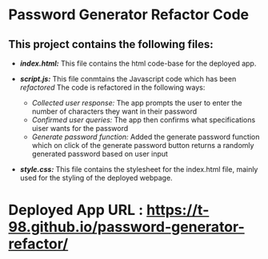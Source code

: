 # Password Generator Refactor Code
##  This project contains the following files:
* ***index.html:*** This file contains the html code-base for the deployed app.
* ***script.js:*** This file conmtains the Javascript code which has been *refactored*
 The code is refactored in the following ways:
    * *Collected user response:* The app prompts the user to enter the number of characters they want in their password
    * *Confirmed user queries:* The app then confirms what specifications uiser wants for the password
    * *Generate password function:* Added the generate password function which on click of the generate password button returns a randomly generated password based on user input

* ***style.css:*** This file contains the stylesheet for the index.html file, mainly used for the styling of the deployed webpage. 

# Deployed App URL : https://t-98.github.io/password-generator-refactor/
